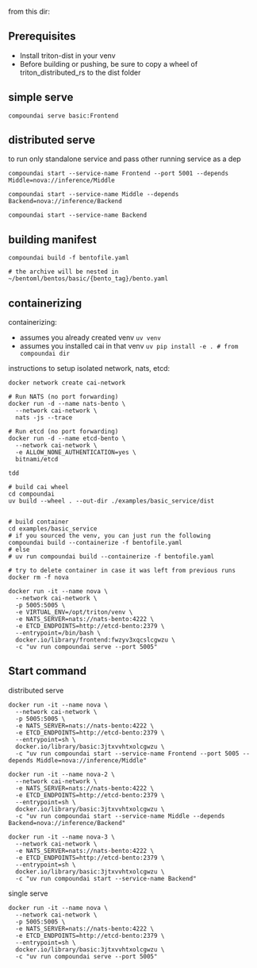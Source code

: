 from this dir:

## Prerequisites
- Install triton-dist in your venv
- Before building or pushing, be sure to copy a wheel of triton_distributed_rs to the dist folder

## simple serve
```
compoundai serve basic:Frontend
```

## distributed serve
to run only standalone service and pass other running service as a dep
```
compoundai start --service-name Frontend --port 5001 --depends Middle=nova://inference/Middle

compoundai start --service-name Middle --depends Backend=nova://inference/Backend

compoundai start --service-name Backend
```

## building manifest
```
compoundai build -f bentofile.yaml

# the archive will be nested in ~/bentoml/bentos/basic/{bento_tag}/bento.yaml
```

## containerizing
containerizing:
- assumes you already created venv `uv venv`
- assumes you installed cai in that venv `uv pip install -e . # from compoundai dir`

instructions to setup isolated network, nats, etcd:
```
docker network create cai-network

# Run NATS (no port forwarding)
docker run -d --name nats-bento \
  --network cai-network \
  nats -js --trace

# Run etcd (no port forwarding)
docker run -d --name etcd-bento \
  --network cai-network \
  -e ALLOW_NONE_AUTHENTICATION=yes \
  bitnami/etcd
```

```
tdd

# build cai wheel
cd compoundai
uv build --wheel . --out-dir ./examples/basic_service/dist


# build container
cd examples/basic_service
# if you sourced the venv, you can just run the following
compoundai build --containerize -f bentofile.yaml
# else
# uv run compoundai build --containerize -f bentofile.yaml

# try to delete container in case it was left from previous runs
docker rm -f nova

docker run -it --name nova \
  --network cai-network \
  -p 5005:5005 \
  -e VIRTUAL_ENV=/opt/triton/venv \
  -e NATS_SERVER=nats://nats-bento:4222 \
  -e ETCD_ENDPOINTS=http://etcd-bento:2379 \
  --entrypoint=/bin/bash \
  docker.io/library/frontend:fwzyv3xqcslcgwzu \
  -c "uv run compoundai serve --port 5005"
```

## Start command
distributed serve
```
docker run -it --name nova \
  --network cai-network \
  -p 5005:5005 \
  -e NATS_SERVER=nats://nats-bento:4222 \
  -e ETCD_ENDPOINTS=http://etcd-bento:2379 \
  --entrypoint=sh \
  docker.io/library/basic:3jtxvvhtxolcgwzu \
  -c "uv run compoundai start --service-name Frontend --port 5005 --depends Middle=nova://inference/Middle"

docker run -it --name nova-2 \
  --network cai-network \
  -e NATS_SERVER=nats://nats-bento:4222 \
  -e ETCD_ENDPOINTS=http://etcd-bento:2379 \
  --entrypoint=sh \
  docker.io/library/basic:3jtxvvhtxolcgwzu \
  -c "uv run compoundai start --service-name Middle --depends Backend=nova://inference/Backend"

docker run -it --name nova-3 \
  --network cai-network \
  -e NATS_SERVER=nats://nats-bento:4222 \
  -e ETCD_ENDPOINTS=http://etcd-bento:2379 \
  --entrypoint=sh \
  docker.io/library/basic:3jtxvvhtxolcgwzu \
  -c "uv run compoundai start --service-name Backend"
```

single serve
```
docker run -it --name nova \
  --network cai-network \
  -p 5005:5005 \
  -e NATS_SERVER=nats://nats-bento:4222 \
  -e ETCD_ENDPOINTS=http://etcd-bento:2379 \
  --entrypoint=sh \
  docker.io/library/basic:3jtxvvhtxolcgwzu \
  -c "uv run compoundai serve --port 5005"
```
